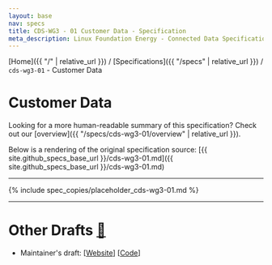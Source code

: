 ```yaml
---
layout: base
nav: specs
title: CDS-WG3 - 01 Customer Data - Specification
meta_description: Linux Foundation Energy - Connected Data Specifications (CDS) - Customer Data Working Group (WG3) - Specifications - cds-wg3-01 - Customer Data
---
```

[Home]({{ "/" | relative_url }}) / [Specifications]({{ "/specs" | relative_url }}) / `cds-wg3-01` - Customer Data

# Customer Data

Looking for a more human-readable summary of this specification? Check out our [overview]({{ "/specs/cds-wg3-01/overview" | relative_url }}).

Below is a rendering of the original specification source: [{{ site.github_specs_base_url }}/cds-wg3-01.md]({{ site.github_specs_base_url }}/cds-wg3-01.md)

---

{% include spec_copies/placeholder_cds-wg3-01.md %}

---

# Other Drafts <a id="other-drafts" href="#other-drafts" class="permalink">🔗</a>

* Maintainer's draft: [[Website](https://daniel-utilityapi.github.io/CDS-Customer-Data/specs/cds-wg3-01)] [[Code](https://github.com/daniel-utilityapi/CDS-Customer-Data/blob/main/specifications/cds-wg3-01.md)]
